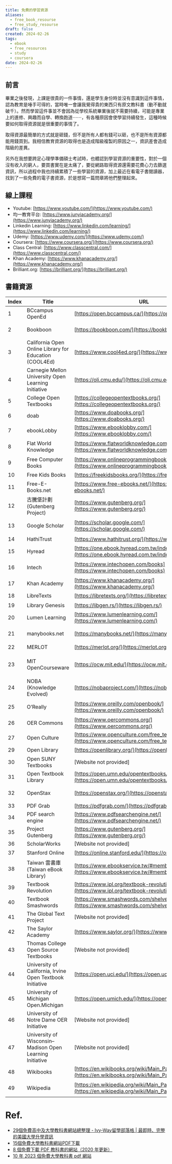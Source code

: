 ```yaml
---
title: 免費的學習資源
aliases:
  - free_book_resourse
  - free_study_resourse
draft: false
created: 2024-02-26
tags:
  - ebook
  - free_resources
  - study
  - coursera
date: 2024-02-26
---
```

## 前言
畢業之後發現，上課是很貴的一件事情，還是學生身份時並沒有意識到這件事情，認為教育是唾手可得的，當時唯一會讓我覺得貴的東西只有原文教科書（動不動就破千）。然而學習這件事並不會因為從學校系統畢業後就不需要持續，可能是專業上的進修、興趣而自學、轉換跑道⋯⋯，有各種原因會使學習持續發生，這種時候要如何取得資源就是很重要的事情了。

取得資源最簡單的方式就是砸錢，但不是所有人都有錢可以砸，也不是所有資源都能用錢買到。我相信教育資源的取得也是造成階級複製的原因之一，資訊差會造成階級的差異。

另外在我想要跨足心理學準備碩士考試時，也體認到學習資源的重要性，對於一個沒有收入的窮人，要買書實在是太痛了，要從網路取得資源還需要花費心力去篩選資訊，所以過程中我也持續累積了一些學習的資源，加上最近在看電子書閱讀器，找到了一些免費的電子書資源，於是想寫一篇問章將他們整理起來。

## 線上課程

- Youtube: [https://www.youtube.com/](https://www.youtube.com/)
- 均一教育平台: [https://www.junyiacademy.org/](https://www.junyiacademy.org/)
- Linkedin Learning: [https://www.linkedin.com/learning/](https://www.linkedin.com/learning/)
- Udemy: [https://www.udemy.com/](https://www.udemy.com/)
- Coursera: [https://www.coursera.org/](https://www.coursera.org/)
- Class Central: [https://www.classcentral.com/](https://www.classcentral.com/)
- Khan Academy: [https://www.khanacademy.org/](https://www.khanacademy.org/)
- Brilliant.org: [https://brilliant.org/](https://brilliant.org/)

## 書籍資源

|Index|Title|URL|Subjucts|
|---|---|---|---|
|1|BCcampus OpenEd|[https://open.bccampus.ca/](https://open.bccampus.ca/)|各種科目|
|2|Bookboon|[https://bookboon.com/](https://bookboon.com/)|商業、技術等|
|3|California Open Online Library for Education (COOL4Ed)|[https://www.cool4ed.org/](https://www.cool4ed.org/)|各種科目|
|4|Carnegie Mellon University Open Learning Initiative|[https://oli.cmu.edu/](https://oli.cmu.edu/)|各種科目|
|5|College Open Textbooks|[https://collegeopentextbooks.org/](https://collegeopentextbooks.org/)|各種科目|
|6|doab|[https://www.doabooks.org/](https://www.doabooks.org/)|各種科目|
|7|ebookLobby|[https://www.ebooklobby.com/](https://www.ebooklobby.com/)|各種科目|
|8|Flat World Knowledge|[https://www.flatworldknowledge.com/](https://www.flatworldknowledge.com/)|商業、教育等|
|9|Free Computer Books|[https://www.onlineprogrammingbooks.com/](https://www.onlineprogrammingbooks.com/)|電腦|
|10|Free Kids Books|[https://freekidsbooks.org/](https://freekidsbooks.org/)|兒童讀物|
|11|Free-E-Books.net|[https://www.free-ebooks.net/](https://www.free-ebooks.net/)|各種科目|
|12|古騰堡計劃 (Gutenberg Project)|[https://www.gutenberg.org/](https://www.gutenberg.org/)|各種科目|
|13|Google Scholar|[https://scholar.google.com/](https://scholar.google.com/)|各種學術領域|
|14|HathiTrust|[https://www.hathitrust.org/](https://www.hathitrust.org/)|各種科目|
|15|Hyread|[https://one.ebook.hyread.com.tw/index.jsp](https://one.ebook.hyread.com.tw/index.jsp)||
|16|Intech|[https://www.intechopen.com/books](https://www.intechopen.com/books)|科學、工程等|
|17|Khan Academy|[https://www.khanacademy.org/](https://www.khanacademy.org/)|各種科目|
|18|LibreTexts|[https://libretexts.org/](https://libretexts.org/)|各種科目|
|19|Library Genesis|[https://libgen.rs/](https://libgen.rs/)|各種科目|
|20|Lumen Learning|[https://www.lumenlearning.com/](https://www.lumenlearning.com/)|各種科目|
|21|manybooks.net|[https://manybooks.net/](https://manybooks.net/)|文學、歷史等|
|22|MERLOT|[https://merlot.org/](https://merlot.org/)|教育科技|
|23|MIT OpenCourseware|[https://ocw.mit.edu/](https://ocw.mit.edu/)|各種工程、科學科目|
|24|NOBA (Knowledge Evolved)|[https://nobaproject.com/](https://nobaproject.com/)|心理學|
|25|O’Really|[https://www.oreilly.com/openbook/](https://www.oreilly.com/openbook/)|技術、電腦等|
|26|OER Commons|[https://www.oercommons.org/](https://www.oercommons.org/)|各種科目|
|27|Open Culture|[https://www.openculture.com/free_textbooks](https://www.openculture.com/free_textbooks)|各種科目|
|29|Open Library|[](https://openlibrary.org/)[https://openlibrary.org/](https://openlibrary.org/)|各種科目|
|30|Open SUNY Textbooks|[Website not provided]||
|31|Open Textbook Library|[](https://open.umn.edu/opentextbooks/)[https://open.umn.edu/opentextbooks/](https://open.umn.edu/opentextbooks/)|各種科目|
|32|OpenStax|[](https://openstax.org/)[https://openstax.org/](https://openstax.org/)|數學、科學等|
|33|PDF Grab|[](https://pdfgrab.com/)[https://pdfgrab.com/](https://pdfgrab.com/)||
|34|PDF search engine|[](https://www.pdfsearchengine.net/)[https://www.pdfsearchengine.net/](https://www.pdfsearchengine.net/)||
|35|Project Gutenberg|[](https://www.gutenberg.org/)[https://www.gutenberg.org/](https://www.gutenberg.org/)|各種科目|
|36|ScholarWorks|[Website not provided]||
|37|Stanford Online|[](https://online.stanford.edu/)[https://online.stanford.edu/](https://online.stanford.edu/)|各種科目|
|38|Taiwan 雲書庫 (Taiwan eBook Library)|[](https://www.ebookservice.tw/#membership/dashboard)[https://www.ebookservice.tw/#membership/dashboard](https://www.ebookservice.tw/#membership/dashboard)|各種科目|
|39|Textbook Revolution|[](https://www.ipl.org/textbook-revolution/)[https://www.ipl.org/textbook-revolution/](https://www.ipl.org/textbook-revolution/)||
|40|Textbook Smashwords|[](https://www.smashwords.com/shelves/home/1/any/any)[https://www.smashwords.com/shelves/home/1/any/any](https://www.smashwords.com/shelves/home/1/any/any)|各種科目|
|41|The Global Text Project|[Website not provided]||
|42|The Saylor Academy|[](https://www.saylor.org/)[https://www.saylor.org/](https://www.saylor.org/)|各種科目|
|43|Thomas College Open Source Textbooks|[Website not provided]||
|44|University of California, Irvine Open Textbook Initiative|[](https://open.uci.edu/)[https://open.uci.edu/](https://open.uci.edu/)||
|45|University of Michigan Open.Michigan|[](https://open.umich.edu/)[https://open.umich.edu/](https://open.umich.edu/)||
|46|University of Notre Dame OER Initiative|[Website not provided]||
|47|University of Wisconsin–Madison Open Learning Initiative|[Website not provided]||
|48|Wikibooks|[](https://en.wikibooks.org/wiki/Main_Page)[https://en.wikibooks.org/wiki/Main_Page](https://en.wikibooks.org/wiki/Main_Page)|各種科目|
|49|Wikipedia|[](https://en.wikipedia.org/wiki/Main_Page)[https://en.wikipedia.org/wiki/Main_Page](https://en.wikipedia.org/wiki/Main_Page)|各種學術領域|

# Ref.
- [29個免費高中及大學教科書網站總整理 - Ivy-Way留學部落格 | 最即時、完整的美國大學升學資訊](https://blog.ivy-way.com/29-free-open-textbook-websites/)
- [15個免費大學教科書網站PDF下載](https://studyabroadnations.com/zh-TW/%E5%85%8D%E8%B2%BB%E5%A4%A7%E5%AD%B8%E6%95%99%E7%A7%91%E6%9B%B8pdf%E4%B8%8B%E8%BC%89/)
- [8 個免費下載 PDF 教科書的網站（2020 年更新）](https://www.easepdf.com/tw/topics/pdf-textbook-download-websites.html)
- [10 年 2023 個免費大學教科書 pdf 網站](https://worldscholarshub.com/zh-TW/websites-for-free-college-textbooks-pdf/)